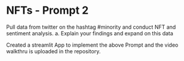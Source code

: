 # NFTs - Prompt 2 

Pull data from twitter on the hashtag #minority and conduct NFT and sentiment analysis.
a. Explain your findings and expand on this data


Created a streamlit App to implement the above Prompt and the video walkthru is uploaded in the repository.